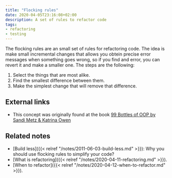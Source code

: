 ```yaml
---
title: "Flocking rules"
date: 2020-04-05T23:16:08+02:00
description: A set of rules to refactor code
tags:
- refactoring
- testing
---
```


The flocking rules are an small set of rules for refactoring code. The idea is make small incremental changes that
allows you obtein precise error messages when something goes wrong, so if you find and error, you can revert it and make
a smaller one. The steps are the following:

1. Select the things that are most alike.
2. Find the smallest difference between them.
3. Make the simplest change that will remove that difference.

## External links

* This concept was originally found at the book [99 Bottles of OOP by Sandi Metz & Katrina Owen](https://www.sandimetz.com/99bottles)

## Related notes

* [Build less]({{< relref "/notes/2011-06-03-build-less.md" >}}): Why you should use flocking rules to simplify your code?
* [What is refactoring]({{< relref "/notes/2020-04-11-refactoring.md" >}}).
* [When to refactor]({{< relref "/notes/2020-04-12-when-to-refactor.md" >}}).

